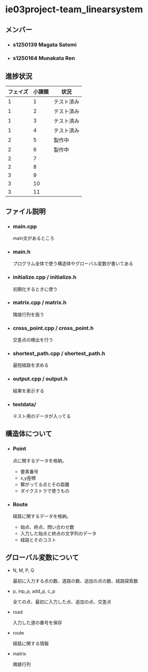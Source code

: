 # ie03project-team_linearsystem

## メンバー

- ### s1250139 Magata Satomi 
- ### s1250164 Munakata Ren

## 進捗状況

 フェイズ | 小課題 | 状況 
-|-|-
 1 | 1 | テスト済み 
 1 | 2 | テスト済み  
 1 | 3 | テスト済み 
 1 | 4 | テスト済み 
 2 | 5 | 製作中
 2 | 6 | 製作中
 2 | 7 | 
 2 | 8 | 
 3 | 9 | 
 3 | 10 | 
 3 | 11 | 


## ファイル説明

- ### main.cpp

    main文があるところ

- ### main.h

    プログラム全体で使う構造体やグローバル変数が書いてある

- ### initialize.cpp / initialize.h

    初期化するときに使う

- ### matrix.cpp / matrix.h

    隣接行列を扱う

- ### cross_point.cpp / cross_point.h

    交差点の検出を行う

- ### shortest_path.cpp / shortest_path.h

    最短経路を求める

- ### output.cpp / output.h

    結果を表示する
    
- ### testdata/

    テスト用のデータが入ってる


## 構造体について

- ### Point

    点に関するデータを格納。
        
    - 要素番号
    - x,y座標
    - 繋がってる点とその距離
    - ダイクストラで使うもの

- ### Route

    経路に関するデータを格納。

    - 始点、終点、問い合わせ数
    - 入力した始点と終点の文字列のデータ
    - 経路とそのコスト


## グローバル変数について

- N, M, P, Q

    最初に入力する点の数、道路の数、追加の点の数、経路探索数

- p, inp_p, add_p, c_p

    全ての点、最初に入力した点、追加の点、交差点

- road

    入力した道の番号を保存

- route

    経路に関する情報

- matrix

    隣接行列